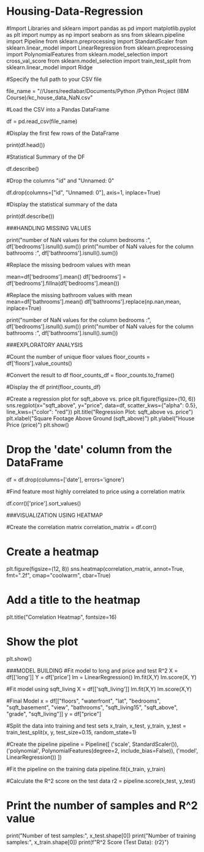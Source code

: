 # Housing-Data-Regression

#Import Libraries and sklearn
import pandas as pd
import matplotlib.pyplot as plt
import numpy as np
import seaborn as sns
from sklearn.pipeline import Pipeline
from sklearn.preprocessing import StandardScaler
from sklearn.linear_model import LinearRegression
from sklearn.preprocessing import PolynomialFeatures
from sklearn.model_selection import cross_val_score
from sklearn.model_selection import train_test_split
from sklearn.linear_model import Ridge 


#Specify the full path to your CSV file

file_name = "//Users/reedlabar/Documents/Python /Python Project (IBM Course)/kc_house_data_NaN.csv"

#Load the CSV into a Pandas DataFrame

df = pd.read_csv(file_name)

#Display the first few rows of the DataFrame

print(df.head())

#Statistical Summary of the DF

df.describe()


#Drop the columns "id" and "Unnamed: 0"

df.drop(columns=["id", "Unnamed: 0"], axis=1, inplace=True)

#Display the statistical summary of the data

print(df.describe())

###HANDLING MISSING VALUES 

print("number of NaN values for the column bedrooms :", df['bedrooms'].isnull().sum())
print("number of NaN values for the column bathrooms :", df['bathrooms'].isnull().sum())

#Replace the missing bedroom values with mean

mean=df['bedrooms'].mean()
df['bedrooms'] = df['bedrooms'].fillna(df['bedrooms'].mean())

#Replace the missing bathroom values with mean
mean=df['bathrooms'].mean()
df['bathrooms'].replace(np.nan,mean, inplace=True)

print("number of NaN values for the column bedrooms :", df['bedrooms'].isnull().sum())
print("number of NaN values for the column bathrooms :", df['bathrooms'].isnull().sum())

###EXPLORATORY ANALYSIS

#Count the number of unique floor values
floor_counts = df['floors'].value_counts()

#Convert the result to df
floor_counts_df = floor_counts.to_frame()

#Display the df
print(floor_counts_df)


#Create a regression plot for sqft_above vs. price
plt.figure(figsize=(10, 6))
sns.regplot(x="sqft_above", y="price", data=df, scatter_kws={"alpha": 0.5}, line_kws={"color": "red"})
plt.title("Regression Plot: sqft_above vs. price")
plt.xlabel("Square Footage Above Ground (sqft_above)")
plt.ylabel("House Price (price)")
plt.show()

# Drop the 'date' column from the DataFrame
df = df.drop(columns=['date'], errors='ignore')

#Find feature most highly correlated to price using a correlation matrix

df.corr()['price'].sort_values()

###VISUALIZATION USING HEATMAP

#Create the correlation matrix
correlation_matrix = df.corr()

# Create a heatmap
plt.figure(figsize=(12, 8))
sns.heatmap(correlation_matrix, annot=True, fmt=".2f", cmap="coolwarm", cbar=True)

# Add a title to the heatmap
plt.title("Correlation Heatmap", fontsize=16)

# Show the plot
plt.show()

###MODEL BUILDING
#Fit model to long and price and test R^2
X = df[['long']]
Y = df['price']
lm = LinearRegression()
lm.fit(X,Y)
lm.score(X, Y)

#Fit model using sqft_living
X = df[['sqft_living']]
lm.fit(X,Y)
lm.score(X,Y)

#Final Model 
x = df[["floors", "waterfront", "lat", "bedrooms", "sqft_basement", 
        "view", "bathrooms", "sqft_living15", "sqft_above", "grade", "sqft_living"]]
y = df["price"]

#Split the data into training and test sets
x_train, x_test, y_train, y_test = train_test_split(x, y, test_size=0.15, random_state=1)

#Create the pipeline
pipeline = Pipeline([
    ('scale', StandardScaler()),
    ('polynomial', PolynomialFeatures(degree=2, include_bias=False)),
    ('model', LinearRegression())
])

#Fit the pipeline on the training data
pipeline.fit(x_train, y_train)

#Calculate the R^2 score on the test data
r2 = pipeline.score(x_test, y_test)

# Print the number of samples and R^2 value
print("Number of test samples:", x_test.shape[0])
print("Number of training samples:", x_train.shape[0])
print(f"R^2 Score (Test Data): {r2}")



